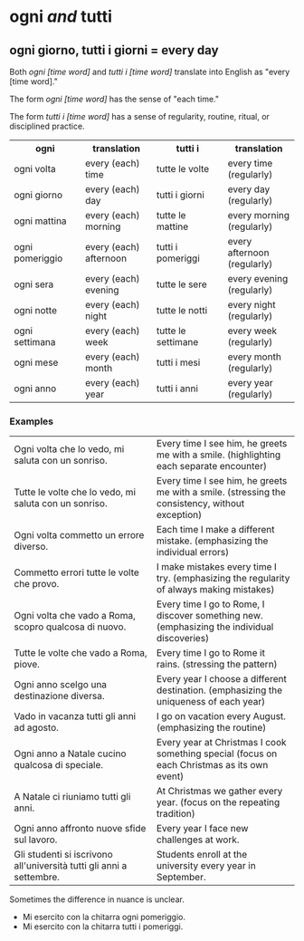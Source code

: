 # ogni _and_ tutti

## ogni giorno, tutti i giorni = every day 

Both _ogni [time word]_ and _tutti i [time word]_ translate into English as "every [time word]." 

The form _ogni [time word]_ has the sense of "each time."

The form _tutti i [time word]_ has a sense of regularity, routine, ritual, or disciplined practice.

<p>
<table>
<tr>
<th>ogni</th><th>translation<th>tutti i</th><th>translation</th>
</tr>
<tr>
<td width="25%">ogni volta</td>
<td width="25%">every (each) time</td>
<td width="25%">tutte le volte</td>
<td width="25%">every time (regularly)</td>
</tr>
<tr>
<td width="25%">ogni giorno</td>
<td width="25%">every (each) day</td>
<td width="25%">tutti i giorni</td>
<td width="25%">every day (regularly)</td>
</tr>
<tr>
<td width="25%">ogni mattina</td>
<td width="25%">every (each) morning</td>
<td width="25%">tutte le mattine</td>
<td width="25%">every morning (regularly)</td>
</tr>
<tr>
<td width="25%">ogni pomeriggio</td>
<td width="25%">every (each) afternoon</td>
<td width="25%">tutti i pomeriggi</td>
<td width="25%">every afternoon (regularly)</td>
</tr>
<tr>
<td width="25%">ogni sera</td>
<td width="25%">every (each) evening</td>
<td width="25%">tutte le sere</td>
<td width="25%">every evening (regularly)</td>
</tr>
<tr>
<td width="25%">ogni notte</td>
<td width="25%">every (each) night</td>
<td width="25%">tutte le notti</td>
<td width="25%">every night (regularly)</td>
</tr>
<tr>
<td width="25%">ogni settimana</td>
<td width="25%">every (each) week</td>
<td width="25%">tutte le settimane</td>
<td width="25%">every week (regularly)</td>
</tr>
<tr>
<td width="25%">ogni mese</td>
<td width="25%">every (each) month</td>
<td width="25%">tutti i mesi</td>
<td width="25%">every month (regularly)</td>
</tr>
<tr>
<td width="25%">ogni anno</td>
<td width="25%">every (each) year</td>
<td width="25%">tutti i anni</td>
<td width="25%">every year (regularly)</td>
</tr>
</table>
</p>

<h3>Examples</h3>

<p>
<table>
<tr>
<td width="50%">
Ogni volta che lo vedo, mi saluta con un sonriso. 
</td>
<td>
Every time I see him, he greets me with a smile. (highlighting each separate encounter)
</td>
</tr>
<tr>
<td width="50%">
Tutte le volte che lo vedo, mi saluta con un sonriso. 
</td>
<td>
Every time I see him, he greets me with a smile. (stressing the consistency, without exception)
</td>
</tr>
<tr>
<td width="50%">
Ogni volta commetto un errore diverso. 
</td>
<td>
Each time I make a different mistake. (emphasizing the individual errors)
</td>
</tr>
<tr>
<td width="50%">
Commetto errori tutte le volte che provo. 
</td>
<td>
I make mistakes every time I try. (emphasizing the regularity of always making mistakes)
</td>
</tr>
<tr>
<td width="50%">
Ogni volta che vado a Roma, scopro qualcosa di nuovo. 
</td>
<td>
Every time I go to Rome, I discover something new. (emphasizing the individual discoveries)
</td>
</tr>
<tr>
<td width="50%">
Tutte le volte che vado a Roma, piove. 
</td>
<td>
Every time I go to Rome it rains. (stressing the pattern)
</td>
</tr>
<tr>
<td width="50%">
Ogni anno scelgo una destinazione diversa.
</td>
<td>
Every year I choose a different destination. (emphasizing the uniqueness of each year)
</td>
</tr>
<tr>
<td width="50%">
Vado in vacanza tutti gli anni ad agosto. 
</td>
<td>
I go on vacation every August. (emphasizing the routine)
</td>
</tr>
<tr>
<td width="50%">
Ogni anno a Natale cucino qualcosa di speciale.
</td>
<td>
Every year at Christmas I cook something special (focus on each Christmas as its own event)
</td>
</tr>
<tr>
<td width="50%">
A Natale ci riuniamo tutti gli anni. 
</td>
<td>
At Christmas we gather every year. (focus on the repeating tradition)
</td>
</tr>
<tr>
<td width="50%">
Ogni anno affronto nuove sfide sul lavoro.
</td>
<td>
Every year I face new challenges at work.
</td>
</tr>
<tr>
<td width="50%">
Gli studenti si iscrivono all'università tutti gli anni a settembre. 
</td>
<td>
Students enroll at the university every year in September.
</td>
</tr>
</table>
</p>

<p>
Sometimes the difference in nuance is unclear.
</p>
<p>
<ul>
<li>Mi esercito con la chitarra ogni pomeriggio.</li>
<li>Mi esercito con la chitarra tutti i pomeriggi.</li>
</ul>
</p>